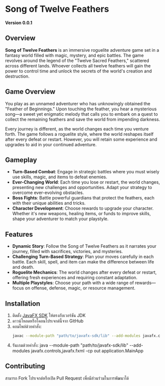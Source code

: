 # Song of Twelve Feathers

**Version 0.0.1**

## Overview
**Song of Twelve Feathers** is an immersive roguelite adventure game set in a fantasy world filled with magic, mystery, and epic battles. The game revolves around the legend of the "Twelve Sacred Feathers," scattered across different lands. Whoever collects all twelve feathers will gain the power to control time and unlock the secrets of the world's creation and destruction.

## Game Overview
You play as an unnamed adventurer who has unknowingly obtained the "Feather of Beginnings." Upon touching the feather, you hear a mysterious song—a sweet yet enigmatic melody that calls you to embark on a quest to collect the remaining feathers and save the world from impending darkness.

Every journey is different, as the world changes each time you venture forth. The game follows a roguelite style, where the world reshapes itself after every defeat or restart. However, you will retain some experience and upgrades to aid in your continued adventure.

## Gameplay
- **Turn-Based Combat**: Engage in strategic battles where you must wisely use skills, magic, and items to defeat enemies.
- **Ever-Changing World**: Each time you lose or restart, the world changes, presenting new challenges and opportunities. Adapt your strategy to overcome ever-evolving obstacles.
- **Boss Fights**: Battle powerful guardians that protect the feathers, each with their unique abilities and tricks.
- **Character Development**: Choose rewards to upgrade your character. Whether it's new weapons, healing items, or funds to improve skills, shape your adventurer to match your playstyle.

## Features
- **Dynamic Story**: Follow the Song of Twelve Feathers as it narrates your journey, filled with sacrifices, victories, and mysteries.
- **Challenging Turn-Based Strategy**: Plan your moves carefully in each battle. Each skill, spell, and item can make the difference between life and death.
- **Roguelite Mechanics**: The world changes after every defeat or restart, offering fresh experiences and requiring constant adaptation.
- **Multiple Playstyles**: Choose your path with a wide range of rewards—focus on offense, defense, magic, or resource management.

## Installation
1. ติดตั้ง [JavaFX SDK](https://openjfx.io/) ให้ตรงกับเวอร์ชัน JDK
2. ดาวน์โหลดหรือโคลนโปรเจกต์นี้จาก GitHub
3. คอมไพล์ด้วยคำสั่ง:
   ```bash
   javac --module-path "path/to/javafx-sdk/lib" --add-modules javafx.controls,javafx.fxml -d out [ไฟล์ .java ที่เกี่ยวข้อง]
4. รันเกมด้วยคำสั่ง:
   java --module-path "path/to/javafx-sdk/lib" --add-modules javafx.controls,javafx.fxml -cp out application.MainApp

## Contributing
สามารถ Fork โปรเจกต์หรือเปิด Pull Request เพื่อมีส่วนร่วมในการพัฒนาได้